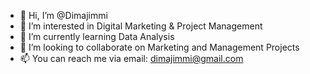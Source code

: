 - 👋 Hi, I’m @Dimajimmi
- 👀 I’m interested in Digital Marketing & Project Management
- 🌱 I’m currently learning Data Analysis
- 💞️ I’m looking to collaborate on Marketing and Management Projects
- 📫 You can reach me via email: dimajimmi@gmail.com

<!---
Dimajimmi/Dimajimmi is a ✨ special ✨ repository because its `README.md` (this file) appears on your GitHub profile.
You can click the Preview link to take a look at your changes.
--->
